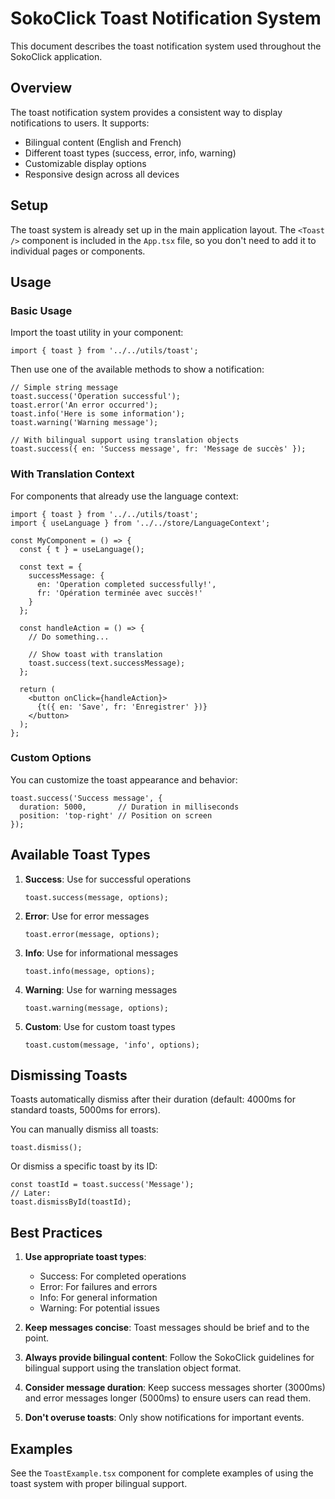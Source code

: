 # SokoClick Toast Notification System

This document describes the toast notification system used throughout the SokoClick application.

## Overview

The toast notification system provides a consistent way to display notifications to users. It supports:

- Bilingual content (English and French)
- Different toast types (success, error, info, warning)
- Customizable display options
- Responsive design across all devices

## Setup

The toast system is already set up in the main application layout. The `<Toast />` component is included in the `App.tsx` file, so you don't need to add it to individual pages or components.

## Usage

### Basic Usage

Import the toast utility in your component:

```tsx
import { toast } from '../../utils/toast';
```

Then use one of the available methods to show a notification:

```tsx
// Simple string message
toast.success('Operation successful');
toast.error('An error occurred');
toast.info('Here is some information');
toast.warning('Warning message');

// With bilingual support using translation objects
toast.success({ en: 'Success message', fr: 'Message de succès' });
```

### With Translation Context

For components that already use the language context:

```tsx
import { toast } from '../../utils/toast';
import { useLanguage } from '../../store/LanguageContext';

const MyComponent = () => {
  const { t } = useLanguage();
  
  const text = {
    successMessage: { 
      en: 'Operation completed successfully!', 
      fr: 'Opération terminée avec succès!' 
    }
  };
  
  const handleAction = () => {
    // Do something...
    
    // Show toast with translation
    toast.success(text.successMessage);
  };
  
  return (
    <button onClick={handleAction}>
      {t({ en: 'Save', fr: 'Enregistrer' })}
    </button>
  );
};
```

### Custom Options

You can customize the toast appearance and behavior:

```tsx
toast.success('Success message', {
  duration: 5000,       // Duration in milliseconds
  position: 'top-right' // Position on screen
});
```

## Available Toast Types

1. **Success**: Use for successful operations
   ```tsx
   toast.success(message, options);
   ```

2. **Error**: Use for error messages
   ```tsx
   toast.error(message, options);
   ```

3. **Info**: Use for informational messages
   ```tsx
   toast.info(message, options);
   ```

4. **Warning**: Use for warning messages
   ```tsx
   toast.warning(message, options);
   ```

5. **Custom**: Use for custom toast types
   ```tsx
   toast.custom(message, 'info', options);
   ```

## Dismissing Toasts

Toasts automatically dismiss after their duration (default: 4000ms for standard toasts, 5000ms for errors).

You can manually dismiss all toasts:

```tsx
toast.dismiss();
```

Or dismiss a specific toast by its ID:

```tsx
const toastId = toast.success('Message');
// Later:
toast.dismissById(toastId);
```

## Best Practices

1. **Use appropriate toast types**:
   - Success: For completed operations
   - Error: For failures and errors
   - Info: For general information
   - Warning: For potential issues

2. **Keep messages concise**: Toast messages should be brief and to the point.

3. **Always provide bilingual content**: Follow the SokoClick guidelines for bilingual support using the translation object format.

4. **Consider message duration**: Keep success messages shorter (3000ms) and error messages longer (5000ms) to ensure users can read them.

5. **Don't overuse toasts**: Only show notifications for important events.

## Examples

See the `ToastExample.tsx` component for complete examples of using the toast system with proper bilingual support. 